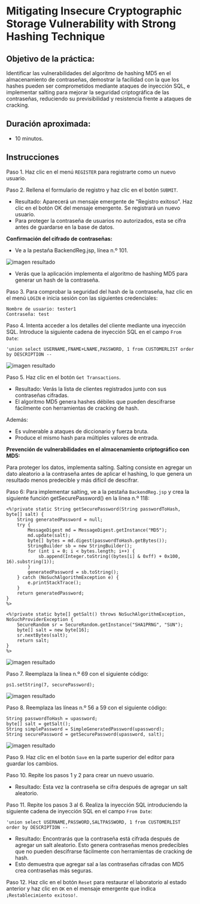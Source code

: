 # Mitigating Insecure Cryptographic Storage Vulnerability with Strong Hashing Technique

## Objetivo de la práctica:

Identificar las vulnerabilidades del algoritmo de hashing MD5 en el almacenamiento de contraseñas, demostrar la facilidad con la que los hashes pueden ser comprometidos mediante ataques de inyección SQL, e implementar salting para mejorar la seguridad criptográfica de las contraseñas, reduciendo su previsibilidad y resistencia frente a ataques de cracking.

## Duración aproximada:

- 10 minutos.

## Instrucciones 

Paso 1. Haz clic en el menú `REGISTER` para registrarte como un nuevo usuario.

Paso 2. Rellena el formulario de registro y haz clic en el botón `SUBMIT`.

- Resultado: Aparecerá un mensaje emergente de "Registro exitoso". Haz clic en el botón OK del mensaje emergente. Se registrará un nuevo usuario.
- Para proteger la contraseña de usuarios no autorizados, esta se cifra antes de guardarse en la base de datos.

**Confirmación del cifrado de contraseñas:**

- Ve a la pestaña BackendReg.jsp, línea n.º 101.

![imagen resultado](../images/img8.png)

- Verás que la aplicación implementa el algoritmo de hashing MD5 para generar un hash de la contraseña.

Paso 3. Para comprobar la seguridad del hash de la contraseña, haz clic en el menú `LOGIN` e inicia sesión con las siguientes credenciales:

    Nombre de usuario: tester1
    Contraseña: test

Paso 4. Intenta acceder a los detalles del cliente mediante una inyección SQL. Introduce la siguiente cadena de inyección SQL en el campo `From Date`:
    
    'union select USERNAME,FNAME+LNAME,PASSWORD, 1 from CUSTOMERLIST order by DESCRIPTION --
    
![imagen resultado](../images/img9.png)

Paso 5. Haz clic en el botón `Get Transactions`.

- Resultado: Verás la lista de clientes registrados junto con sus contraseñas cifradas.
- El algoritmo MD5 genera hashes débiles que pueden descifrarse fácilmente con herramientas de cracking de hash. 

Además:

- Es vulnerable a ataques de diccionario y fuerza bruta.
- Produce el mismo hash para múltiples valores de entrada.

**Prevención de vulnerabilidades en el almacenamiento criptográfico con MD5:**

Para proteger los datos, implementa salting. Salting consiste en agregar un dato aleatorio a la contraseña antes de aplicar el hashing, lo que genera un resultado menos predecible y más difícil de descifrar.

Paso 6:
Para implementar salting, ve a la pestaña `BackendReg.jsp` y crea la siguiente función getSecurePassword() en la línea n.º 118:

    <%!private static String getSecurePassword(String passwordToHash, byte[] salt) {
        String generatedPassword = null;
        try {
            MessageDigest md = MessageDigest.getInstance("MD5");
            md.update(salt);
            byte[] bytes = md.digest(passwordToHash.getBytes());
            StringBuilder sb = new StringBuilder();
            for (int i = 0; i < bytes.length; i++) {
                sb.append(Integer.toString((bytes[i] & 0xff) + 0x100, 16).substring(1));
            }
            generatedPassword = sb.toString();
        } catch (NoSuchAlgorithmException e) {
            e.printStackTrace();
        }
        return generatedPassword;
    }
    %> 

    <%!private static byte[] getSalt() throws NoSuchAlgorithmException, NoSuchProviderException {
        SecureRandom sr = SecureRandom.getInstance("SHA1PRNG", "SUN");
        byte[] salt = new byte[16];
        sr.nextBytes(salt);
        return salt;
    }
    %>

![imagen resultado](../images/img10.png)

Paso 7. Reemplaza la línea n.º 69 con el siguiente código:

    ps1.setString(7, securePassword);

![imagen resultado](../images/img11.png)

Paso 8. Reemplaza las líneas n.º 56 a 59 con el siguiente código:

    String passwordToHash = upassword;
    byte[] salt = getSalt();
    String simplePassword = SimpleGeneratedPassword(upassword);
    String securePassword = getSecurePassword(upassword, salt);

![imagen resultado](../images/img12.png)

Paso 9. Haz clic en el botón `Save` en la parte superior del editor para guardar los cambios.

Paso 10. Repite los pasos 1 y 2 para crear un nuevo usuario.

- Resultado: Esta vez la contraseña se cifra después de agregar un salt aleatorio.

Paso 11. Repite los pasos 3 al 6. Realiza la inyección SQL introduciendo la siguiente cadena de inyección SQL en el campo `From Date`:

    'union select USERNAME,PASSWORD,SALTPASSWORD, 1 from CUSTOMERLIST order by DESCRIPTION --

- Resultado: Encontrarás que la contraseña está cifrada después de agregar un salt aleatorio. Esto genera contraseñas menos predecibles que no pueden descifrarse fácilmente con herramientas de cracking de hash.
- Esto demuestra que agregar sal a las contraseñas cifradas con MD5 crea contraseñas más seguras.

Paso 12. Haz clic en el botón `Reset` para restaurar el laboratorio al estado anterior y haz clic en `OK` en el mensaje emergente que indica `¡Restablecimiento exitoso!`.